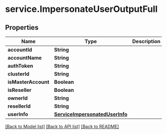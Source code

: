 # service.ImpersonateUserOutputFull

## Properties
Name | Type | Description | Notes
------------ | ------------- | ------------- | -------------
**accountId** | **String** |  | [optional] 
**accountName** | **String** |  | [optional] 
**authToken** | **String** |  | [optional] 
**clusterId** | **String** |  | [optional] 
**isMasterAccount** | **Boolean** |  | [optional] 
**isReseller** | **Boolean** |  | [optional] 
**ownerId** | **String** |  | [optional] 
**resellerId** | **String** |  | [optional] 
**userInfo** | [**ServiceImpersonatedUserInfo**](ServiceImpersonatedUserInfo.md) |  | [optional] 

[[Back to Model list]](../README.md#documentation-for-models) [[Back to API list]](../README.md#documentation-for-api-endpoints) [[Back to README]](../README.md)


